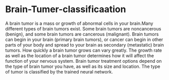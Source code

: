 # Brain-Tumer-classificaation

A brain tumor is a mass or growth of abnormal cells in your brain.Many different types of brain tumors exist. Some brain tumors are noncancerous (benign), and some brain tumors are cancerous (malignant). Brain tumors can begin in your brain (primary brain tumors), or cancer can begin in other parts of your body and spread to your brain as secondary (metastatic) brain tumors.
How quickly a brain tumor grows can vary greatly. The growth rate as well as the location of a brain tumor determines how it will affect the function of your nervous system.
Brain tumor treatment options depend on the type of brain tumor you have, as well as its size and location. The type of tumor is classified by the trained neural network.
